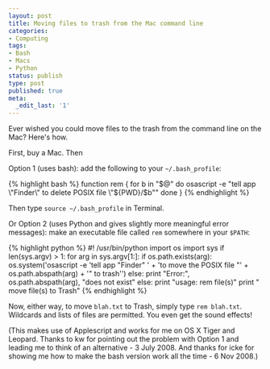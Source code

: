 ```yaml
---
layout: post
title: Moving files to trash from the Mac command line
categories:
- Computing
tags:
- Bash
- Macs
- Python
status: publish
type: post
published: true
meta:
  _edit_last: '1'
---
```

Ever wished you could move files to the trash from the command line on the Mac? Here's how.

First, buy a Mac. Then

<!--more-->

Option 1 (uses bash): add the following to your <code>~/.bash_profile</code>:

{% highlight bash %}
function rem {
  for b in "$@"
  do
    osascript -e "tell app \"Finder\" to delete POSIX file \"${PWD}/$b\""
  done
}
{% endhighlight %}

Then type <code>source ~/.bash_profile</code> in Terminal.

Or Option 2 (uses Python and gives slightly more meaningful error messages): make an executable file called <code>rem</code> somewhere in your <code>$PATH</code>:

{% highlight python %}
#! /usr/bin/python
import os
import sys
if len(sys.argv) > 1:
    for arg in sys.argv[1:]:
        if os.path.exists(arg):
            os.system('osascript -e \'tell app "Finder" '
                      + 'to move the POSIX file "'
                      + os.path.abspath(arg) + '" to trash\'')
        else:
            print "Error:", os.path.abspath(arg), "does not exist"
else:
    print "usage: rem file(s)"
    print "       move file(s) to Trash"
{% endhighlight %}

Now, either way, to move <code>blah.txt</code> to Trash, simply type <code>rem blah.txt</code>. Wildcards and lists of files are permitted. You even get the sound effects!

(This makes use of Applescript and works for me on OS X Tiger and Leopard. Thanks to kw for pointing out the problem with Option 1 and leading me to think of an alternative - 3 July 2008. And thanks for icke for showing me how to make the bash version work all the time - 6 Nov 2008.)
